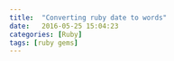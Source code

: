 ```yaml
---
title:  "Converting ruby date to words"
date:   2016-05-25 15:04:23
categories: [Ruby]
tags: [ruby gems]
---
```



